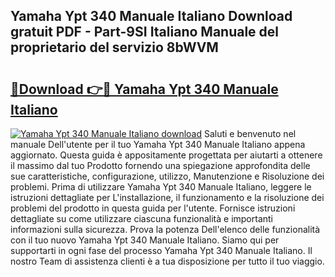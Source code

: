 ## Yamaha Ypt 340 Manuale Italiano Download gratuit PDF - Part-9SI Italiano Manuale del proprietario del servizio 8bWVM

# <h2><a href="http://dfacw19.blite.top/?on=Yamaha+Ypt+340+Manuale+Italiano">🔗Download 👉🔴 Yamaha Ypt 340 Manuale Italiano</a></h2>

[![Yamaha Ypt 340 Manuale Italiano download](https://i.imgur.com/lujVjoI.png)](http://dfacw19.blite.top/?on=Yamaha+Ypt+340+Manuale+Italiano)
Saluti e benvenuto nel manuale Dell'utente per il tuo Yamaha Ypt 340 Manuale Italiano appena aggiornato. Questa guida è appositamente progettata per aiutarti a ottenere il massimo dal tuo Prodotto fornendo una spiegazione approfondita delle sue caratteristiche, configurazione, utilizzo, Manutenzione e Risoluzione dei problemi. Prima di utilizzare Yamaha Ypt 340 Manuale Italiano, leggere le istruzioni dettagliate per L'installazione, il funzionamento e la risoluzione dei problemi del prodotto in questa guida per l'utente. Fornisce istruzioni dettagliate su come utilizzare ciascuna funzionalità e importanti informazioni sulla sicurezza. Prova la potenza Dell'elenco delle funzionalità con il tuo nuovo Yamaha Ypt 340 Manuale Italiano. Siamo qui per supportarti in ogni fase del processo Yamaha Ypt 340 Manuale Italiano. Il nostro Team di assistenza clienti è a tua disposizione per tutto il tuo viaggio.
